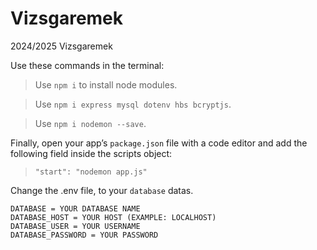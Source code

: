 # Vizsgaremek
2024/2025 Vizsgaremek

Use these commands in the terminal:
> Use `npm i` to install node modules.

> Use `npm i express mysql dotenv hbs bcryptjs`.

> Use `npm i nodemon --save`.

Finally, open your app’s `package.json` file with a code editor and add the following field inside the scripts object:
> `"start": "nodemon app.js"`

Change the .env file, to your `database` datas.
```
DATABASE = YOUR DATABASE NAME
DATABASE_HOST = YOUR HOST (EXAMPLE: LOCALHOST)
DATABASE_USER = YOUR USERNAME
DATABASE_PASSWORD = YOUR PASSWORD
```
